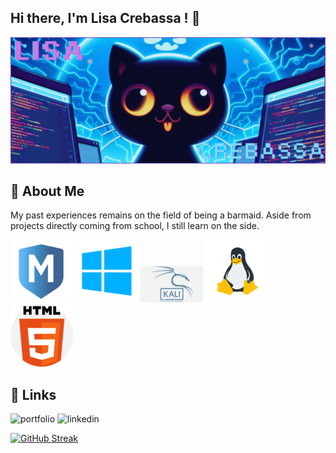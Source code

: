 ## Hi there, I'm Lisa Crebassa ! 👋
[![MasterHead](bannergit.png)](https://github.com/lisacrebassa)
<!--
**lisacrebassa/lisacrebassa** is a ✨ _special_ ✨ repository because its `README.md` (this file) appears on your GitHub profile.

Here are some ideas to get you started:

- 🔭 I’m currently working on ...
- 🌱 I’m currently learning ...
- 👯 I’m looking to collaborate on ...
- 🤔 I’m looking for help with ...
- 💬 Ask me about ...
- 📫 How to reach me: ...
- ⚡ Fun fact: ...
-->
## 🚀 About Me
 My past experiences remains on the field of being a barmaid. Aside from projects directly coming from school, I still learn on the side.


![Logo](unnamed.png)
![Logo](téléchargement.png)
![Logo](png-transparent-kali-linux-backtrack-linux-distribution-offensive-security-certified-professional-linux-blue-text-logo.png)
![Logo](Icons8_flat_linux.svg.png)
![Logo](919827.png)

## 🔗 Links
![portfolio](https://img.shields.io/badge/my_portfolio-000?style=for-the-badge&logo=ko-fi&logoColor=white)
![linkedin](https://img.shields.io/badge/linkedin-0A66C2?style=for-the-badge&logo=linkedin&logoColor=white)


[![GitHub Streak](http://github-readme-streak-stats.herokuapp.com?user=lisacrebassa&theme=dark&border_radius=5.6&exclude_days=Sun%2CSat)](https://git.io/streak-stats)



